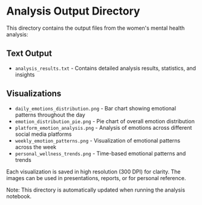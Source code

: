 # Analysis Output Directory

This directory contains the output files from the women's mental health analysis:

## Text Output
- `analysis_results.txt` - Contains detailed analysis results, statistics, and insights

## Visualizations
- `daily_emotions_distribution.png` - Bar chart showing emotional patterns throughout the day
- `emotion_distribution_pie.png` - Pie chart of overall emotion distribution
- `platform_emotion_analysis.png` - Analysis of emotions across different social media platforms
- `weekly_emotion_patterns.png` - Visualization of emotional patterns across the week
- `personal_wellness_trends.png` - Time-based emotional patterns and trends

Each visualization is saved in high resolution (300 DPI) for clarity. The images can be used in presentations, reports, or for personal reference.

Note: This directory is automatically updated when running the analysis notebook.
